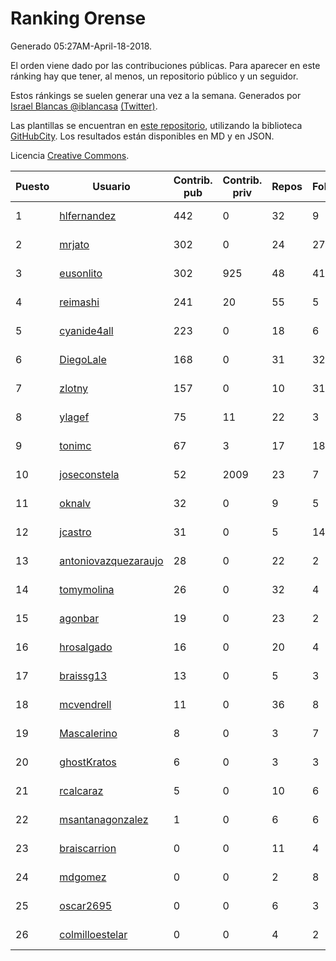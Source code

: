 # Ranking Orense

Generado 05:27AM-April-18-2018.

El orden viene dado por las contribuciones públicas. Para aparecer en este ránking hay que tener, al menos, un repositorio público y un seguidor.

Estos ránkings se suelen generar una vez a la semana. Generados por [Israel Blancas @iblancasa](https://github.com/iblancasa/) [(Twitter)](https://twitter.com/iblancasa).

Las plantillas se encuentran en [este repositorio](https://github.com/iblancasa/GH-Spanish-Ranking), utilizando la biblioteca [GitHubCity](https://github.com/iblancasa/GitHubCity). Los resultados están disponibles en MD y en JSON.

Licencia [Creative Commons](https://creativecommons.org/licenses/by/4.0/).

| Puesto   |  Usuario  | Contrib. pub | Contrib. priv |Repos| Followers | Desde |  Avatar  |
|----------|-----------|--------------|---------------|-----|-----------|-------|----------|
|1|[hlfernandez](https://github.com/hlfernandez)|442|0|32|9|2013-01-31|![hlfernandez](https://avatars3.githubusercontent.com/u/3440230)|
|2|[mrjato](https://github.com/mrjato)|302|0|24|27|2013-01-31|![mrjato](https://avatars0.githubusercontent.com/u/3437005)|
|3|[eusonlito](https://github.com/eusonlito)|302|925|48|41|2011-03-01|![eusonlito](https://avatars2.githubusercontent.com/u/644551)|
|4|[reimashi](https://github.com/reimashi)|241|20|55|5|2013-11-16|![reimashi](https://avatars3.githubusercontent.com/u/5956659)|
|5|[cyanide4all](https://github.com/cyanide4all)|223|0|18|6|2015-10-13|![cyanide4all](https://avatars3.githubusercontent.com/u/15110109)|
|6|[DiegoLale](https://github.com/DiegoLale)|168|0|31|32|2014-01-07|![DiegoLale](https://avatars3.githubusercontent.com/u/6343725)|
|7|[zlotny](https://github.com/zlotny)|157|0|10|31|2013-12-10|![zlotny](https://avatars1.githubusercontent.com/u/6155245)|
|8|[ylagef](https://github.com/ylagef)|75|11|22|3|2015-11-24|![ylagef](https://avatars0.githubusercontent.com/u/16003702)|
|9|[tonimc](https://github.com/tonimc)|67|3|17|18|2011-04-25|![tonimc](https://avatars2.githubusercontent.com/u/750002)|
|10|[joseconstela](https://github.com/joseconstela)|52|2009|23|7|2014-01-13|![joseconstela](https://avatars0.githubusercontent.com/u/6388629)|
|11|[oknalv](https://github.com/oknalv)|32|0|9|5|2014-12-05|![oknalv](https://avatars0.githubusercontent.com/u/10089519)|
|12|[jcastro](https://github.com/jcastro)|31|0|5|14|2010-01-26|![jcastro](https://avatars0.githubusercontent.com/u/190036)|
|13|[antoniovazquezaraujo](https://github.com/antoniovazquezaraujo)|28|0|22|2|2011-08-17|![antoniovazquezaraujo](https://avatars0.githubusercontent.com/u/987077)|
|14|[tomymolina](https://github.com/tomymolina)|26|0|32|4|2012-01-06|![tomymolina](https://avatars2.githubusercontent.com/u/1309445)|
|15|[agonbar](https://github.com/agonbar)|19|0|23|2|2012-03-19|![agonbar](https://avatars1.githubusercontent.com/u/1553211)|
|16|[hrosalgado](https://github.com/hrosalgado)|16|0|20|4|2014-11-24|![hrosalgado](https://avatars2.githubusercontent.com/u/9938772)|
|17|[braissg13](https://github.com/braissg13)|13|0|5|3|2016-11-03|![braissg13](https://avatars3.githubusercontent.com/u/23237528)|
|18|[mcvendrell](https://github.com/mcvendrell)|11|0|36|8|2012-06-18|![mcvendrell](https://avatars1.githubusercontent.com/u/1863001)|
|19|[Mascalerino](https://github.com/Mascalerino)|8|0|3|7|2014-12-05|![Mascalerino](https://avatars0.githubusercontent.com/u/10086067)|
|20|[ghostKratos](https://github.com/ghostKratos)|6|0|3|3|2012-03-02|![ghostKratos](https://avatars0.githubusercontent.com/u/1493473)|
|21|[rcalcaraz](https://github.com/rcalcaraz)|5|0|10|6|2013-10-24|![rcalcaraz](https://avatars3.githubusercontent.com/u/5764920)|
|22|[msantanagonzalez](https://github.com/msantanagonzalez)|1|0|6|6|2014-09-22|![msantanagonzalez](https://avatars2.githubusercontent.com/u/8866635)|
|23|[braiscarrion](https://github.com/braiscarrion)|0|0|11|4|2013-12-29|![braiscarrion](https://avatars0.githubusercontent.com/u/6281857)|
|24|[mdgomez](https://github.com/mdgomez)|0|0|2|8|2014-11-26|![mdgomez](https://avatars1.githubusercontent.com/u/9967701)|
|25|[oscar2695](https://github.com/oscar2695)|0|0|6|3|2013-10-24|![oscar2695](https://avatars0.githubusercontent.com/u/5764349)|
|26|[colmilloestelar](https://github.com/colmilloestelar)|0|0|4|2|2015-10-13|![colmilloestelar](https://avatars3.githubusercontent.com/u/15110085)|
